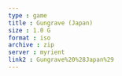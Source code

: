 ```yaml
---
type : game
title : Gungrave (Japan)
size : 1.0 G
format : iso
archive : zip
server : myrient
link2 : Gungrave%20%28Japan%29
---
```

